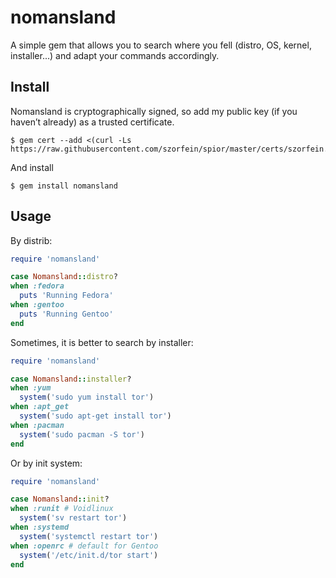 # nomansland
A simple gem that allows you to search where you fell (distro, OS, kernel, installer...) and adapt your commands accordingly.

## Install
Nomansland is cryptographically signed, so add my public key (if you haven’t already) as a trusted certificate.

    $ gem cert --add <(curl -Ls https://raw.githubusercontent.com/szorfein/spior/master/certs/szorfein.pem)

And install

    $ gem install nomansland

## Usage
By distrib:

```rb
require 'nomansland'

case Nomansland::distro?
when :fedora
  puts 'Running Fedora'
when :gentoo
  puts 'Running Gentoo'
end
```

Sometimes, it is better to search by installer:

```rb
require 'nomansland'

case Nomansland::installer?
when :yum
  system('sudo yum install tor')
when :apt_get
  system('sudo apt-get install tor')
when :pacman
  system('sudo pacman -S tor')
end
```

Or by init system:

```rb
require 'nomansland'

case Nomansland::init?
when :runit # Voidlinux
  system('sv restart tor')
when :systemd
  system('systemctl restart tor')
when :openrc # default for Gentoo
  system('/etc/init.d/tor start')
end
```
